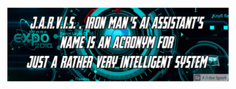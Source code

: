 
<a href="https://github.com/Jitendra-singh-123"><img align="center" src="https://github.com/Jitendra-singh-123/All-projects/blob/main/Jarvis%20virtual%20assistant/My%20Post%20(1).png"/></a>

